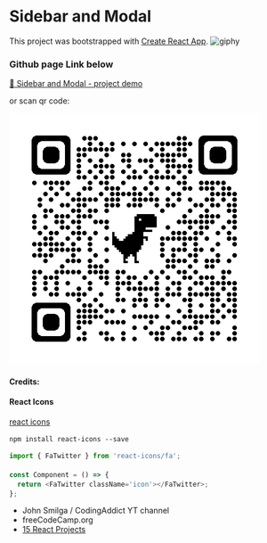 # Sidebar and Modal

This project was bootstrapped with [Create React App](https://github.com/facebook/create-react-app).
![giphy](https://github.com/jovyflagg/sidebar/assets/9621888/0d326fcd-b372-4ed0-a271-620099da02bc)

### Github page Link below

[ 🧭 Sidebar and Modal - project demo](https://jovyflagg.github.io/sidebar)

or scan qr code:

![1689192577181](image/README/1689192577181.png)

#### Credits:

#### React Icons

[react icons](https://react-icons.github.io/react-icons/)

```
npm install react-icons --save
```

```javascript
import { FaTwitter } from 'react-icons/fa';

const Component = () => {
  return <FaTwitter className='icon'></FaTwitter>;
};
```

* John Smilga / CodingAddict YT channel
* freeCodeCamp.org
* [15 React Projects](https://www.youtube.com/watch?v=a_7Z7C_JCyo&t=614s)

